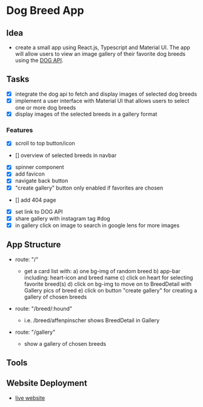 # Dog Breed App

## Idea
- create a small app using React.js, Typescript and Material UI. The app will allow users to view an image gallery of their favorite dog breeds using the [DOG API](https://dog.ceo/dog-api/). 

## Tasks
- [x] integrate the dog api to fetch and display images of selected dog breeds
- [x] implement a user interface with Material UI that allows users to select one or more dog breeds
- [x] display images of the selected breeds in a gallery format

### Features
- [x] scroll to top button/icon
- [] overview of selected breeds in navbar
- [x] spinner component
- [x] add favicon
- [x] navigate back button
- [x] "create gallery" button only enabled if favorites are chosen 
- [] add 404 page
- [x] set link to DOG API
- [x] share gallery with instagram tag #dog
- [x] in gallery click on image to search in google lens for more images

## App Structure
- route: "/"
    - get a card list with: 
        a) one bg-img of random breed
        b) app-bar including: heart-icon and breed name
        c) click on heart for selecting favorite breed(s)
        d) click on bg-img to move on to BreedDetail with Gallery pics of breed
        e) click on button "create gallery" for creating a gallery of chosen breeds

- route: "/breed/:hound"
    - i.e. /breed/affenpinscher
    shows BreedDetail in Gallery

- route: "/gallery"
    - show a gallery of chosen breeds

## Tools

## Website Deployment
- [live website](https://main--dog-gallery-api.netlify.app/)